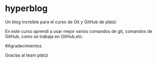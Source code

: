  # hyperblog
 <p>Un blog increible para el curso de Git y GitHub de platzi</p>  
 
 <P>En este curso aprendi a usar mejor varios comandos de git, comandos de GitHub, como se trabaja en GitHub,etc.</p>
     
 #Agradecimientos 
 <p>Gracias al team platzi</p>
